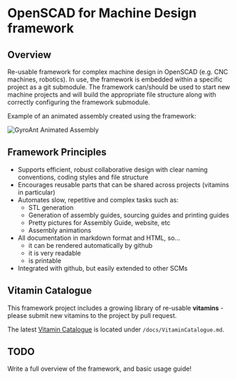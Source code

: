 # OpenSCAD for Machine Design framework

## Overview

Re-usable framework for complex machine design in OpenSCAD (e.g. CNC machines, robotics).  In use, the framework is embedded within a specific project as a git submodule.  The framework can/should be used to start new machine projects and will build the appropriate file structure along with correctly configuring the framework submodule.

Example of an animated assembly created using the framework:

![GyroAnt Animated Assembly](https://rawgit.com/swindonmakers/GyroAnt/master/hardware/assemblies/GyroAnt/GyroAnt.gif)


## Framework Principles

* Supports efficient, robust collaborative design with clear naming conventions, coding styles and file structure
* Encourages reusable parts that can be shared across projects (vitamins in particular)
* Automates slow, repetitive and complex tasks such as:
  * STL generation
  * Generation of assembly guides, sourcing guides and printing guides
  * Pretty pictures for Assembly Guide, website, etc
  * Assembly animations
* All documentation in markdown format and HTML, so...
  * it can be rendered automatically by github
  * it is very readable
  * is printable
* Integrated with github, but easily extended to other SCMs


## Vitamin Catalogue

This framework project includes a growing library of re-usable **vitamins** - please submit new vitamins to the project by pull request.

The latest [Vitamin Catalogue](docs/VitaminCatalogue.md) is located under `/docs/VitaminCatalogue.md`.


## TODO
Write a full overview of the framework, and basic usage guide!
